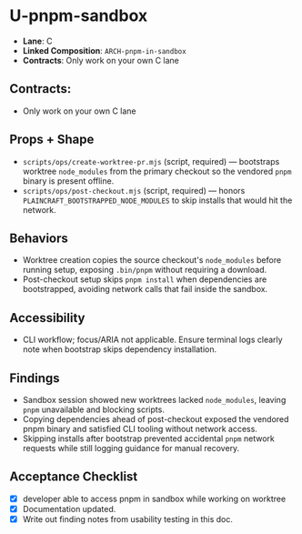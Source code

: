 # U-pnpm-sandbox

- **Lane**: C
- **Linked Composition**: `ARCH-pnpm-in-sandbox`
- **Contracts**: Only work on your own C lane

## Contracts:

- Only work on your own C lane

## Props + Shape

- `scripts/ops/create-worktree-pr.mjs` (script, required) — bootstraps worktree `node_modules` from the primary checkout so the vendored `pnpm` binary is present offline.
- `scripts/ops/post-checkout.mjs` (script, required) — honors `PLAINCRAFT_BOOTSTRAPPED_NODE_MODULES` to skip installs that would hit the network.

## Behaviors

- Worktree creation copies the source checkout's `node_modules` before running setup, exposing `.bin/pnpm` without requiring a download.
- Post-checkout setup skips `pnpm install` when dependencies are bootstrapped, avoiding network calls that fail inside the sandbox.

## Accessibility

- CLI workflow; focus/ARIA not applicable. Ensure terminal logs clearly note when bootstrap skips dependency installation.

## Findings

- Sandbox session showed new worktrees lacked `node_modules`, leaving `pnpm` unavailable and blocking scripts.
- Copying dependencies ahead of post-checkout exposed the vendored pnpm binary and satisfied CLI tooling without network access.
- Skipping installs after bootstrap prevented accidental `pnpm` network requests while still logging guidance for manual recovery.

## Acceptance Checklist

- [x] developer able to access pnpm in sandbox while working on worktree
- [x] Documentation updated.
- [x] Write out finding notes from usability testing in this doc.
